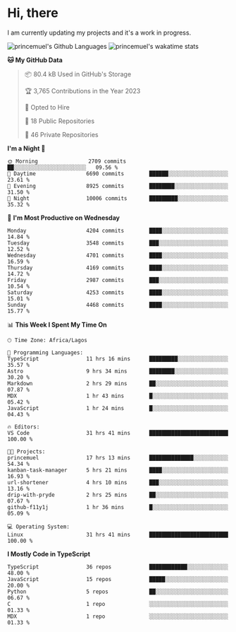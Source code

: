 # Hi, there

<!--
**princemuel/princemuel** is a ✨ _special_ ✨ repository because its `README.md` (this file) appears on your GitHub profile.

Here are some ideas to get you started:

- 🔭 I’m currently working on ...
- 🌱 I’m currently learning ...
- 👯 I’m looking to collaborate on ...
- 🤔 I’m looking for help with ...
- 💬 Ask me about ...
- 📫 How to reach me: ...
- 😄 Pronouns: ...
- ⚡ Fun fact: ...
-->

I am currently updating my projects and it's a work in progress.

![princemuel's Github Languages](https://github-readme-stats.vercel.app/api/top-langs/?username=princemuel&text_color=586069&layout=compact&hide_border=true&title_color=0366d6&count_private=true&include_all_commits=true&theme=tokyonight&show_icons=true)
![princemuel's wakatime stats](https://github-readme-stats.vercel.app/api/wakatime?username=princemuel&text_color=586069&layout=compact&hide_border=true&title_color=0366d6&count_private=true&include_all_commits=true&theme=tokyonight&show_icons=true)

<!--START_SECTION:waka-->
**🐱 My GitHub Data** 

> 📦 80.4 kB Used in GitHub's Storage 
 > 
> 🏆 3,765 Contributions in the Year 2023
 > 
> 💼 Opted to Hire
 > 
> 📜 18 Public Repositories 
 > 
> 🔑 46 Private Repositories 
 > 
**I'm a Night 🦉** 

```text
🌞 Morning                2709 commits        ██░░░░░░░░░░░░░░░░░░░░░░░   09.56 % 
🌆 Daytime                6690 commits        ██████░░░░░░░░░░░░░░░░░░░   23.61 % 
🌃 Evening                8925 commits        ████████░░░░░░░░░░░░░░░░░   31.50 % 
🌙 Night                  10006 commits       █████████░░░░░░░░░░░░░░░░   35.32 % 
```
📅 **I'm Most Productive on Wednesday** 

```text
Monday                   4204 commits        ████░░░░░░░░░░░░░░░░░░░░░   14.84 % 
Tuesday                  3548 commits        ███░░░░░░░░░░░░░░░░░░░░░░   12.52 % 
Wednesday                4701 commits        ████░░░░░░░░░░░░░░░░░░░░░   16.59 % 
Thursday                 4169 commits        ████░░░░░░░░░░░░░░░░░░░░░   14.72 % 
Friday                   2987 commits        ███░░░░░░░░░░░░░░░░░░░░░░   10.54 % 
Saturday                 4253 commits        ████░░░░░░░░░░░░░░░░░░░░░   15.01 % 
Sunday                   4468 commits        ████░░░░░░░░░░░░░░░░░░░░░   15.77 % 
```


📊 **This Week I Spent My Time On** 

```text
🕑︎ Time Zone: Africa/Lagos

💬 Programming Languages: 
TypeScript               11 hrs 16 mins      █████████░░░░░░░░░░░░░░░░   35.57 % 
Astro                    9 hrs 34 mins       ████████░░░░░░░░░░░░░░░░░   30.20 % 
Markdown                 2 hrs 29 mins       ██░░░░░░░░░░░░░░░░░░░░░░░   07.87 % 
MDX                      1 hr 43 mins        █░░░░░░░░░░░░░░░░░░░░░░░░   05.42 % 
JavaScript               1 hr 24 mins        █░░░░░░░░░░░░░░░░░░░░░░░░   04.43 % 

🔥 Editors: 
VS Code                  31 hrs 41 mins      █████████████████████████   100.00 % 

🐱‍💻 Projects: 
princemuel               17 hrs 13 mins      ██████████████░░░░░░░░░░░   54.34 % 
kanban-task-manager      5 hrs 21 mins       ████░░░░░░░░░░░░░░░░░░░░░   16.93 % 
url-shortener            4 hrs 10 mins       ███░░░░░░░░░░░░░░░░░░░░░░   13.16 % 
drip-with-pryde          2 hrs 25 mins       ██░░░░░░░░░░░░░░░░░░░░░░░   07.67 % 
github-f11y1j            1 hr 36 mins        █░░░░░░░░░░░░░░░░░░░░░░░░   05.09 % 

💻 Operating System: 
Linux                    31 hrs 41 mins      █████████████████████████   100.00 % 
```

**I Mostly Code in TypeScript** 

```text
TypeScript               36 repos            ████████████░░░░░░░░░░░░░   48.00 % 
JavaScript               15 repos            █████░░░░░░░░░░░░░░░░░░░░   20.00 % 
Python                   5 repos             ██░░░░░░░░░░░░░░░░░░░░░░░   06.67 % 
C                        1 repo              ░░░░░░░░░░░░░░░░░░░░░░░░░   01.33 % 
MDX                      1 repo              ░░░░░░░░░░░░░░░░░░░░░░░░░   01.33 % 
```




<!--END_SECTION:waka-->
